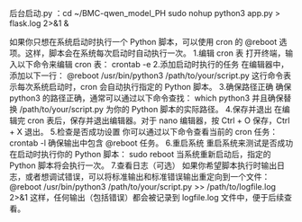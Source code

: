 后台启动.py ：cd ~/BMC-qwen_model_PH
sudo nohup python3 app.py > flask.log 2>&1 &

如果你只想在系统启动时执行一个 Python 脚本，可以使用 cron 的 @reboot 选项。这样，脚本会在系统每次启动时自动执行一次。
1.编辑 cron 表
打开终端，输入以下命令来编辑 cron 表：
crontab -e
2.添加启动时执行的任务
在编辑器中，添加以下一行：
@reboot /usr/bin/python3 /path/to/your/script.py
这行命令表示每次系统启动时，cron 会自动执行指定的 Python 脚本。
3.确保路径正确
确保 python3 的路径正确，通常可以通过以下命令查找：
which python3
并且确保替换 /path/to/your/script.py 为你的 Python 脚本的实际路径。
4.保存并退出
在编辑完 cron 表后，保存并退出编辑器。对于 nano 编辑器，按 Ctrl + O 保存，Ctrl + X 退出。
5.检查是否成功设置
你可以通过以下命令查看当前的 cron 任务：
crontab -l
确保输出中包含 @reboot 任务。
6.重启系统
重启系统来测试是否成功在启动时执行你的 Python 脚本：
sudo reboot
当系统重新启动后，指定的 Python 脚本将会执行一次。
7.查看日志（可选）
如果你希望脚本执行时输出日志，或者想调试错误，可以将标准输出和标准错误输出重定向到一个文件：
@reboot /usr/bin/python3 /path/to/your/script.py >> /path/to/logfile.log 2>&1
这样，任何输出（包括错误）都会被记录到 logfile.log 文件中，便于后续查看。
